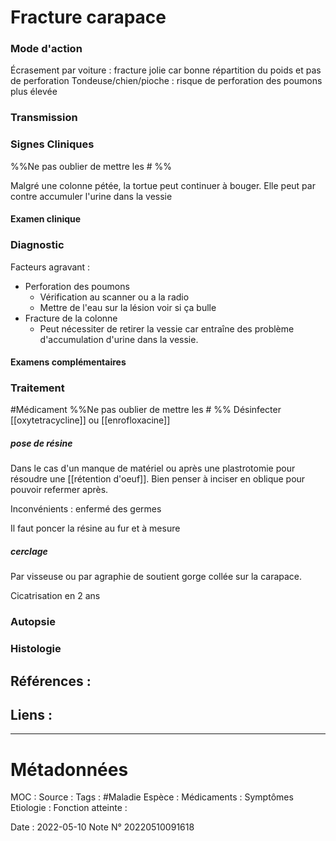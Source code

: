 # Fracture carapace
### Mode d'action
Écrasement par voiture : fracture jolie car bonne répartition du poids et pas de perforation
Tondeuse/chien/pioche : risque de perforation des poumons plus élevée

### Transmission
### Signes Cliniques
%%Ne pas oublier de mettre les # %%

Malgré une colonne pétée, la tortue peut continuer à bouger. Elle peut par contre accumuler l'urine dans la vessie 
#### Examen clinique
### Diagnostic
Facteurs agravant :
- Perforation des poumons 
	- Vérification au scanner ou a la radio
	- Mettre de l'eau sur la lésion voir si ça bulle 
- Fracture de la colonne 
	- Peut nécessiter de retirer la vessie car entraîne des problème d'accumulation d'urine dans la vessie. 
#### Examens complémentaires
### Traitement
#Médicament 
%%Ne pas oublier de mettre les # %% 
Désinfecter 
[[oxytetracycline]] ou [[enrofloxacine]]

##### pose de résine 
Dans le cas d'un manque de matériel ou après une plastrotomie pour résoudre une [[rétention d'oeuf]]. Bien penser à inciser en oblique pour pouvoir refermer après.

Inconvénients : enfermé des germes

Il faut poncer la résine au fur et à mesure 

##### cerclage
Par visseuse ou par agraphie de soutient gorge collée sur la carapace.


Cicatrisation en 2 ans 

### Autopsie
### Histologie

## Références :
>
 

## Liens :



***

# Métadonnées
MOC :
Source :
Tags : #Maladie 
	Espèce :
	Médicaments :
	Symptômes
	Etiologie :
	Fonction atteinte :
	
Date : 2022-05-10
Note N° 20220510091618